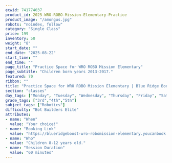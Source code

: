 ```yaml
---
ecwid: 741774037
product_id: 2025-WRO-ROBO-Mission-Elementary-Practice
product_image: "/amongus.jpg"
robots: "noindex, follow"
category: "Single Class"
price: 199
inventory: 50
weight: "8"
start_date: ""
end_date: "2025-08-22"
start_time: ""
end_time: ""
page_title: "Practice Space for WRO ROBO Mission Elementary"
page_subtitle: "Children born years 2013-2017."
featured: 70
ribbon: ""
title: "Practice Space for WRO ROBO Mission Elementary | Blue Ridge Boost"
section: "classes"
day_tags: ["Monday", "Tuesday", "Wednesday", "Thursday", "Friday", "Saturday", "Sunday"]
grade_tags: ["3rd","4th","5th"]
subject_tags: ["Robotics"]
difficulty: "Bot Builders Elite"
attributes:
- name: "When"
  value: "Your choice!"
- name: "Booking Link"
  value: "https://blueridgeboost-wro-robomission-elementary.youcanbook.me"
- name: "Who"
  value: "Children 8-12 years old."
- name: "Session Duration"
  value: "60 minutes"
---
```

